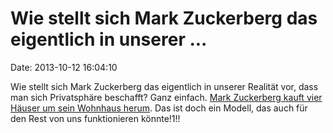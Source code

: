Wie stellt sich Mark Zuckerberg das eigentlich in unserer \...
==============================================================

Date: 2013-10-12 16:04:10

Wie stellt sich Mark Zuckerberg das eigentlich in unserer Realität vor,
dass man sich Privatsphäre beschafft? Ganz einfach. [Mark Zuckerberg
kauft vier Häuser um sein Wohnhaus
herum](http://www.mercurynews.com/business/ci_24285169/zuckerberg-buys-four-houses-near-his-palo-alto).
Das ist doch ein Modell, das auch für den Rest von uns funktionieren
könnte!1!!
